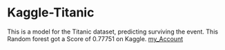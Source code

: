 # Kaggle-Titanic

This is a model for the Titanic dataset, predicting surviving the event.
This Random forest got a Score of 0.77751 on Kaggle. [my_Account](https://www.kaggle.com/lucawa)
